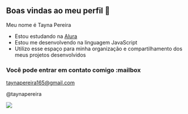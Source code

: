 ## Boas vindas ao meu perfil 👋

Meu nome é Tayna Pereira

- Estou estudando na [Alura](https://www.alura.com.br)
- Estou me desenvolvendo na linguagem JavaScript
- Utilizo esse espaço para minha organização e compartilhamento dos meus projetos desenvolvidos

### Você pode entrar em contato comigo :mailbox

taynapereira165@gmail.com

@taynapereira

![](https://media1.tenor.com/m/XprpuH1iQNkAAAAd/ronaldo.gif)
